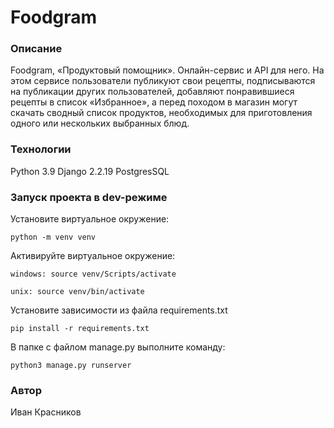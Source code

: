 # Foodgram
### Описание
Foodgram, «Продуктовый помощник». Онлайн-сервис и API для него. На этом сервисе пользователи публикуют свои рецепты, подписываются на публикации других пользователей, добавляют понравившиеся рецепты в список «Избранное», а перед походом в магазин могут скачать сводный список продуктов, необходимых для приготовления одного или нескольких выбранных блюд.

### Технологии
Python 3.9
Django 2.2.19
PostgresSQL

### Запуск проекта в dev-режиме
Установите виртуальное окружение:
```
python -m venv venv
```
Активируйте виртуальное окружение:
```
windows: source venv/Scripts/activate

unix: source venv/bin/activate
```
Установите зависимости из файла requirements.txt
```
pip install -r requirements.txt
``` 
В папке с файлом manage.py выполните команду:
```
python3 manage.py runserver
```

### Автор
Иван Красников